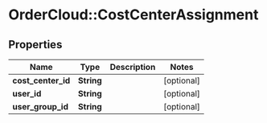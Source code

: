 # OrderCloud::CostCenterAssignment

## Properties
Name | Type | Description | Notes
------------ | ------------- | ------------- | -------------
**cost_center_id** | **String** |  | [optional] 
**user_id** | **String** |  | [optional] 
**user_group_id** | **String** |  | [optional] 


